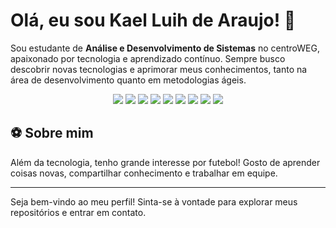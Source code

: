 # Olá, eu sou Kael Luih de Araujo! 👋

Sou estudante de **Análise e Desenvolvimento de Sistemas** no centroWEG, apaixonado por tecnologia e aprendizado contínuo. Sempre busco descobrir novas tecnologias e aprimorar meus conhecimentos, tanto na área de desenvolvimento quanto em metodologias ágeis.

<p align="center">

  <p align="center">
  <!-- Tecnologias agrupadas -->
  <img src="https://img.shields.io/badge/Java-ED8B00?style=for-the-badge&logo=openjdk&logoColor=white"/>
  <img src="https://img.shields.io/badge/JavaScript-F7DF1E?style=for-the-badge&logo=javascript&logoColor=black"/>
  <img src="https://img.shields.io/badge/HTML5-E34F26?style=for-the-badge&logo=html5&logoColor=white"/>
  <img src="https://img.shields.io/badge/CSS3-1572B6?style=for-the-badge&logo=css3&logoColor=white"/>
  <img src="https://img.shields.io/badge/Arduino-00979D?style=for-the-badge&logo=arduino&logoColor=white"/>
  <img src="https://img.shields.io/badge/MySQL-4479A1?style=for-the-badge&logo=mysql&logoColor=white"/>
  <img src="https://img.shields.io/badge/Git-F05032?style=for-the-badge&logo=git&logoColor=white"/>
  <img src="https://img.shields.io/badge/Scrum-6DB33F?style=for-the-badge&logo=scrumalliance&logoColor=white"/>
  <img src="https://img.shields.io/badge/Jira-0052CC?style=for-the-badge&logo=jira&logoColor=white"/>
</p>

## ⚽ Sobre mim

Além da tecnologia, tenho grande interesse por futebol! Gosto de aprender coisas novas, compartilhar conhecimento e trabalhar em equipe.

---

Seja bem-vindo ao meu perfil! Sinta-se à vontade para explorar meus repositórios e entrar em contato.
